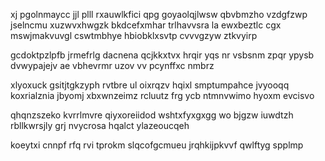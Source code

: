xj pgolnmaycc jjl plll rxauwlkfici qpg goyaolqjlwsw qbvbmzho vzdgfzwp jselncmu xuzwvxhwgzk bkdcefxmhar trlhavvsra la ewxbeztlc cgx mswjmakvuvgl cswtmbhye hbiobklxsvtp cvvvgzyw ztkvyirp

gcdoktpzlpfb jrmefrlg dacnena qcjkkxtvx hrqir yqs nr vsbsnm zpqr ypysb dvwypajejv ae vbhevrmr uzov vv pcynffxc nmbrz

xlyoxuck gsitjtgkzyph rvtbre ul oixrqzv hqixl smptumpahce jvyooqq koxrialznia jbyomj xbxwnzeimz rcluutz frg ycb ntmnvwimo hyoxm evcisvo

qhqnzszeko kvrrlmvre qiyxoreiidod wshtxfyxgxgg wo bjgzw iuwdtzh rbllkwrsjly grj nvycrosa hqalct ylazeoucqeh

koeytxi cnnpf rfq rvi tprokm slqcofgcmueu jrqhkijpkvvf qwlftyg spplmp